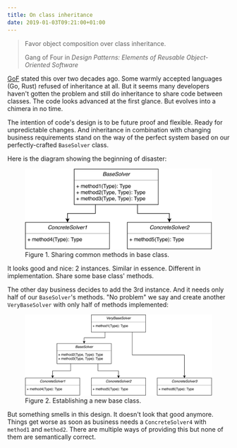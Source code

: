 ```yaml
---
title: On class inheritance
date: 2019-01-03T09:21:00+01:00
---
```

<blockquote class="blockquote text-right">
  <p class="mb-0">Favor object composition over class inheritance.</p>
  <footer class="blockquote-footer">Gang of Four in <cite title="Design Patterns: Elements of Reusable Object-Oriented Software">Design Patterns: Elements of Reusable Object-Oriented Software</cite></footer>
</blockquote>

[GoF](http://wiki.c2.com/?GangOfFour) stated this over two decades ago.
Some warmly accepted languages (Go, Rust) refused of inheritance at all.
But it seems many developers haven't gotten the problem and still do inheritance to share code between classes.
The code looks advanced at the first glance.
But evolves into a chimera in no time.

The intention of code's design is to be future proof and flexible. Ready for unpredictable changes. And inheritance in combination with changing business
requirements stand on the way of the perfect system based on our perfectly-crafted `BaseSolver` class.

Here is the diagram showing the beginning of disaster:

<figure class="figure">
    <img class="figure-img" src="./base-class.png" alt="The class diagram showing keeping common methods in Base class" width="600" />
    <figcaption class="figure-caption text-center">Figure 1. Sharing common methods in base class.</figcaption>
</figure>

It looks good and nice: 2 instances. Similar in essence. Different in implementation. Share some base class' methods.

The other day business decides to add the 3rd instance. And it needs only half of our `BaseSolver`'s methods.
"No problem" we say and create another `VeryBaseSolver` with only half of methods implemented:


<figure class="figure">
    <img class="figure-img" src="./very-base-class.png" alt="The class diagram showing creating VeryBase class out of the necessity to borrow couple of methods from Base class" width="800" />
    <figcaption class="figure-caption text-center">Figure 2. Establishing a new base class.</figcaption>
</figure>

But something smells in this design. It doesn't look that good anymore.
Things get worse as soon as business needs a `ConcreteSolver4` with `method1` and `method2`.
There are multiple ways of providing this but none of them are semantically correct.



